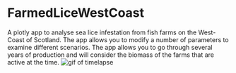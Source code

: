 # FarmedLiceWestCoast
A plotly app to analyse sea lice infestation from fish farms on the West-Coast of Scotland.
The app allows you to modify a number of parameters to examine different scenarios.
The app allows you to go through several years of production and will consider the biomass of the farms that are active at the time.
![gif of timelapse](assets/timelapse_LR.gif)
